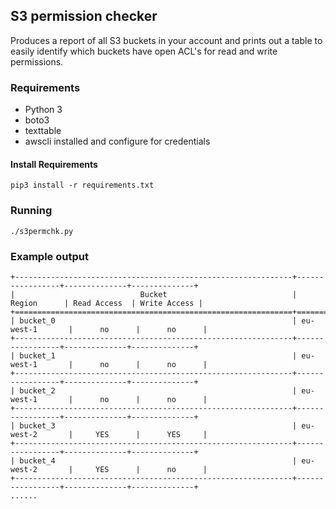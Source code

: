 ## S3 permission checker

Produces a report of all S3 buckets in your account and prints out a table to easily identify which buckets have open ACL's for read and write permissions.

### Requirements

 - Python 3
 - boto3
 - texttable
 - awscli installed and configure for credentials

#### Install Requirements

```
pip3 install -r requirements.txt
```

### Running

```
./s3permchk.py
```

### Example output

```
+--------------------------------------------------------------+-----------------+--------------+--------------+
|                            Bucket                            |     Region      | Read Access  | Write Access |
+==============================================================+=================+==============+==============+
| bucket_0                                                     | eu-west-1       |      no      |      no      |
+--------------------------------------------------------------+-----------------+--------------+--------------+
| bucket_1                                                     | eu-west-1       |      no      |      no      |
+--------------------------------------------------------------+-----------------+--------------+--------------+
| bucket_2                                                     | eu-west-1       |      no      |      no      |
+--------------------------------------------------------------+-----------------+--------------+--------------+
| bucket_3                                                     | eu-west-2       |     YES      |      YES     |
+--------------------------------------------------------------+-----------------+--------------+--------------+
| bucket_4                                                     | eu-west-2       |     YES      |      no      |
+--------------------------------------------------------------+-----------------+--------------+--------------+
......
```
